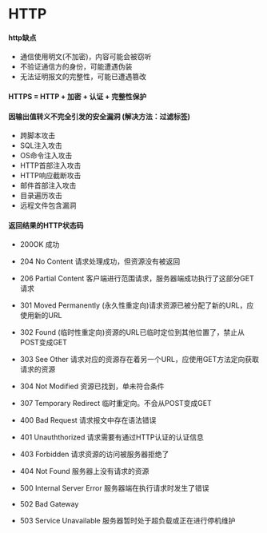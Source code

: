 HTTP
==========

#### http缺点

* 通信使用明文(不加密)，内容可能会被窃听
* 不验证通信方的身份，可能遭遇伪装
* 无法证明报文的完整性，可能已遭遇篡改

#### HTTPS = HTTP + 加密 + 认证 + 完整性保护

#### 因输出值转义不完全引发的安全漏洞 (解决方法：过滤标签)

* 跨脚本攻击
* SQL注入攻击
* OS命令注入攻击
* HTTP首部注入攻击
* HTTP响应截断攻击
* 邮件首部注入攻击
* 目录遍历攻击
* 远程文件包含漏洞

#### 返回结果的HTTP状态码

* 200OK 成功 
* 204 No Content 请求处理成功，但资源没有被返回
* 206 Partial Content 客户端进行范围请求，服务器端成功执行了这部分GET请求

* 301 Moved Permanently (永久性重定向)请求资源已被分配了新的URL，应使用新的URL
* 302 Found (临时性重定向)资源的URL已临时定位到其他位置了，禁止从POST变成GET
* 303 See Other 请求对应的资源存在着另一个URL，应使用GET方法定向获取请求的资源
* 304 Not Modified 资源已找到，单未符合条件
* 307 Temporary Redirect 临时重定向。不会从POST变成GET

* 400 Bad Request 请求报文中存在语法错误
* 401 Unauththorized 请求需要有通过HTTP认证的认证信息
* 403 Forbidden 请求资源的访问被服务器拒绝了
* 404 Not Found 服务器上没有请求的资源

* 500 Internal Server Error 服务器端在执行请求时发生了错误
* 502 Bad Gateway 
* 503 Service Unavailable 服务器暂时处于超负载或正在进行停机维护





